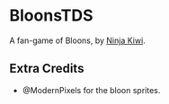 # BloonsTDS

A fan-game of Bloons, by [Ninja Kiwi](https://ninjakiwi.com/).

## Extra Credits

* @ModernPixels for the bloon sprites. 